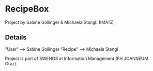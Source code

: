 # RecipeBox

Project by Sabine Gollinger & Michaela Stangl. (IMA15)

## Details

"User" --> Sabine Gollinger
"Recipe" --> Michaela Stangl

Project is part of SWENGS at Information Management (FH JOANNEUM Graz).
